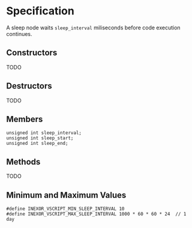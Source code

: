 # Specification

A sleep node waits `sleep_interval` miliseconds before code execution continues.

## Constructors
TODO

## Destructors
TODO

## Members
```
unsigned int sleep_interval;
unsigned int sleep_start;
unsigned int sleep_end;
```

## Methods
TODO

## Minimum and Maximum Values

```
#define INEXOR_VSCRIPT_MIN_SLEEP_INTERVAL 10
#define INEXOR_VSCRIPT_MAX_SLEEP_INTERVAL 1000 * 60 * 60 * 24  // 1 day
```
